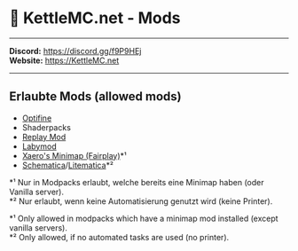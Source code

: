 # 🧺 KettleMC.net - Mods

___

**Discord:** https://discord.gg/f9P9HEj</br>
**Website:** https://KettleMC.net

___

## Erlaubte Mods (allowed mods) 
- [Optifine](https://optifine.net/home)
- Shaderpacks
- [Replay Mod](https://www.replaymod.com/)
- [Labymod](https://www.labymod.net/)
- [Xaero's Minimap (Fairplay)](https://www.curseforge.com/minecraft/mc-mods/xaeros-minimap-fair-play-edition)\*¹
- [Schematica](https://www.curseforge.com/minecraft/mc-mods/schematica)/[Litematica](https://www.curseforge.com/minecraft/mc-mods/schematica)\*²


\*¹ Nur in Modpacks erlaubt, welche bereits eine Minimap haben (oder Vanilla server).</br>
\*² Nur erlaubt, wenn keine Automatisierung genutzt wird (keine Printer).

\*¹ Only allowed in modpacks which have a minimap mod installed (except vanilla servers).</br>
\*² Only allowed, if no automated tasks are used (no printer).
